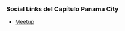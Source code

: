 <!--### Chapter Information
* Chapter Region

### Social Links
* [Meetup]()
* [Social Link](#)-->
### Social Links del Capítulo Panama City
* [Meetup](https://www.meetup.com/es/OWASP-Panama-City-Chapter/)
